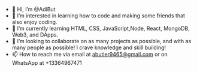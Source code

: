 - 👋 Hi, I’m @AdiBut
- 👀 I’m interested in learning how to code and making some friends that also enjoy coding.
- 🌱 I’m currently learning HTML, CSS, JavaScript,Node, React, MongoDB, Web3, and DApps.
- 💞️ I’m looking to collaborate on as many projects as possible, and with as many people as possible! I crave knowledge and skill building!
- 📫 How to reach me via email at abutler9465@gmail.com or on WhatsApp at +13364967471

<!---
AdiBut/AdiBut is a ✨ special ✨ repository because its `README.md` (this file) appears on your GitHub profile.
You can click the Preview link to take a look at your changes.
--->
